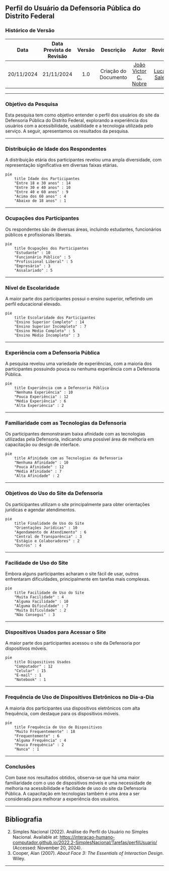 ## **Perfil do Usuário da Defensoria Pública do Distrito Federal**

### **Histórico de Versão**
|    Data    | Data Prevista de Revisão | Versão |      Descrição       |                    Autor                    |                     Revisor                      |
| :--------: | :----------------------: | :----: | :------------------: | :-----------------------------------------: | :----------------------------------------------: |
| 20/11/2024 |        21/11/2024        |  1.0   | Criação do Documento | [João Victor C. Nobre](https://github.com/Gam13) | [Lucas Sales](https://github.com/Lux-Sales)  |

---

### **Objetivo da Pesquisa**
Esta pesquisa tem como objetivo entender o perfil dos usuários do site da Defensoria Pública do Distrito Federal, explorando a experiência dos usuários com a acessibilidade, usabilidade e a tecnologia utilizada pelo serviço. A seguir, apresentamos os resultados da pesquisa.

---

### **Distribuição de Idade dos Respondentes**
A distribuição etária dos participantes revelou uma ampla diversidade, com representação significativa em diversas faixas etárias.

```mermaid
pie
    title Idade dos Participantes
    "Entre 18 e 30 anos" : 14
    "Entre 30 e 40 anos" : 10
    "Entre 40 e 60 anos" : 9
    "Acima dos 60 anos" : 4
    "Abaixo de 18 anos" : 1
```

---

### **Ocupações dos Participantes**
Os respondentes são de diversas áreas, incluindo estudantes, funcionários públicos e profissionais liberais.

```mermaid
pie
    title Ocupações dos Participantes
    "Estudante" : 10
    "Funcionário Público" : 5
    "Profissional Liberal" : 5
    "Empresário" : 3
    "Assalariado" : 5
```

---

### **Nível de Escolaridade**
A maior parte dos participantes possui o ensino superior, refletindo um perfil educacional elevado.

```mermaid
pie
    title Escolaridade dos Participantes
    "Ensino Superior Completo" : 14
    "Ensino Superior Incompleto" : 7
    "Ensino Médio Completo" : 5
    "Ensino Médio Incompleto" : 3
```

---

### **Experiência com a Defensoria Pública**
A pesquisa revelou uma variedade de experiências, com a maioria dos participantes possuindo pouca ou nenhuma experiência com a Defensoria Pública.

```mermaid
pie
    title Experiência com a Defensoria Pública
    "Nenhuma Experiência" : 10
    "Pouca Experiência" : 12
    "Média Experiência" : 6
    "Alta Experiência" : 2
```

---

### **Familiaridade com as Tecnologias da Defensoria**
Os participantes demonstraram baixa afinidade com as tecnologias utilizadas pela Defensoria, indicando uma possível área de melhoria em capacitação ou design de interface.

```mermaid
pie
    title Afinidade com as Tecnologias da Defensoria
    "Nenhuma Afinidade" : 10
    "Pouca Afinidade" : 12
    "Média Afinidade" : 7
    "Alta Afinidade" : 2
```

---

### **Objetivos do Uso do Site da Defensoria**
Os participantes utilizam o site principalmente para obter orientações jurídicas e agendar atendimentos.

```mermaid
pie
    title Finalidade de Uso do Site
    "Orientações Jurídicas" : 10
    "Agendamento de Atendimento" : 6
    "Central de Transparência" : 3
    "Estágio e Colaboradores" : 2
    "Outros" : 4
```

---

### **Facilidade de Uso do Site**
Embora alguns participantes acharam o site fácil de usar, outros enfrentaram dificuldades, principalmente em tarefas mais complexas.

```mermaid
pie
    title Facilidade de Uso do Site
    "Muita Facilidade" : 4
    "Alguma Facilidade" : 10
    "Alguma Dificuldade" : 7
    "Muita Dificuldade" : 2
    "Não Consegui" : 3
```

---

### **Dispositivos Usados para Acessar o Site**
A maior parte dos participantes acessou o site da Defensoria por dispositivos móveis.

```mermaid
pie
    title Dispositivos Usados
    "Computador" : 12
    "Celular" : 15
    "E-mail" : 1
    "Notebook" : 1
```

---

### **Frequência de Uso de Dispositivos Eletrônicos no Dia-a-Dia**
A maioria dos participantes usa dispositivos eletrônicos com alta frequência, com destaque para os dispositivos móveis.

```mermaid
pie
    title Frequência de Uso de Dispositivos
    "Muito Frequentemente" : 18
    "Frequentemente" : 6
    "Alguma Frequência" : 4
    "Pouca Frequência" : 2
    "Nunca" : 1
```

---

### **Conclusões**
Com base nos resultados obtidos, observa-se que há uma maior familiaridade com o uso de dispositivos móveis e uma necessidade de melhoria na acessibilidade e facilidade de uso do site da Defensoria Pública. A capacitação em tecnologias também é uma área a ser considerada para melhorar a experiência dos usuários.

---

## **Bibliografia**
2. Simples Nacional (2022). Análise do Perfil do Usuário no Simples Nacional. Available at: https://interacao-humano-computador.github.io/2022.2-SimplesNacional/Tarefas/perfilUsuario/ (Accessed: November 20, 2024).
2. Cooper, Alan (2007). *About Face 3: The Essentials of Interaction Design*. Wiley.

---
